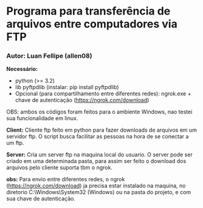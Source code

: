 # Programa para transferência de arquivos entre computadores via FTP
### Autor: Luan Fellipe (allen08)

**Necessário:**
- python (>= 3.2)
- lib pyftpdlib (instalar: pip install pyftpdlib)
- Opcional (para compartilhamento entre diferentes redes): ngrok.exe + chave de autenticação (https://ngrok.com/download)

OBS: ambos os códigos foram feitos para o ambiente Windows, nao testei sua funcionalidade em linux.

**Client:**
Cliente ftp feito em python para fazer downloads de arquivos em um servidor ftp. 
O script busca facilitar as pessoas na hora de se conectar a um ftp.

**Server:**
Cria um server ftp na maquina local do usuario. O server pode ser criado em uma determinada pasta, para assim ser feito o download dos arquivos pelo cliente
suporta tbm o ngrok.

**obs:** Para envio entre diferentes redes, o ngrok (https://ngrok.com/download) ja precisa estar instalado na maquina, no diretorio C:\Windows\System32 (Windows) ou na pasta do projeto, e com sua chave de autenticação.




